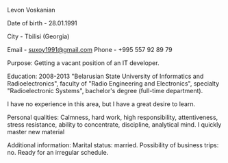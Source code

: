 Levon Voskanian

Date of birth - 28.01.1991

City - Tbilisi (Georgia)

Email - suxoy1991@gmail.com Phone - +995 557 92 89 79

Purpose: Getting a vacant position of an IT developer.

Education: 2008-2013 "Belarusian State University of Informatics and Radioelectronics", faculty of "Radio Engineering and Electronics", specialty "Radioelectronic Systems", bachelor's degree (full-time department).

I have no experience in this area, but I have a great desire to learn.

Personal qualities: Calmness, hard work, high responsibility, attentiveness, stress resistance, ability to concentrate, discipline, analytical mind. I quickly master new material

Additional information: Marital status: married. Possibility of business trips: no. Ready for an irregular schedule.
